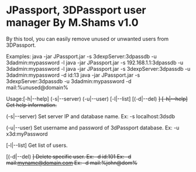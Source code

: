 # JPassport, 3DPassport user manager By M.Shams v1.0
By this tool, you can easily remove unused or unwanted users from 3DPassport.

Examples:
    java -jar JPassport.jar -s 3dexpServer:3dpassdb -u 3dadmin:mypassword -l
    java -jar JPassport.jar -s 192.168.1.1:3dpassdb -u 3dadmin:mypassword -l
    java -jar JPassport.jar -s 3dexpServer:3dpassdb -u 3dadmin:mypassword -d id:13
    java -jar JPassport.jar -s 3dexpServer:3dpassdb -u 3dadmin:mypassword -d mail:%unused@domain%


Usage:[-h|--help] (-s|--server) <server> (-u|--user) <user> [-l|--list] [(-d|--del) <del>]
  [-h|--help]
        Get help information.

  (-s|--server) <server>
        Set server IP and database name.
        Ex: -s localhost:3dsdb

  (-u|--user) <user>
        Set username and password of 3dPassport database.
        Ex: -u x3d:myPassword

  [-l|--list]
        Get list of users.

  [(-d|--del) <del>]
        Delete specific user.
        Ex: -d id:101
        Ex: -d mail:myname@domain.com
        Ex: -d mail:%john@dom%


